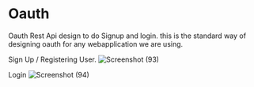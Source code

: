 # Oauth
Oauth Rest Api design to do Signup and login. this is the standard way of designing oauth for any webapplication we are using.

Sign Up / Registering User.
![Screenshot (93)](https://user-images.githubusercontent.com/96101435/224673804-de4413bb-6cab-4eeb-a4d6-98ed593bdfd4.png)

Login 
![Screenshot (94)](https://user-images.githubusercontent.com/96101435/224673957-a0b0369f-f864-470f-8e96-49a4b0b3d152.png)
